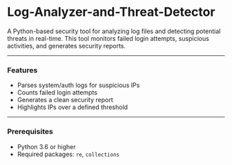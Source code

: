 # Log-Analyzer-and-Threat-Detector

A Python-based security tool for analyzing log files and detecting potential threats in real-time. This tool monitors failed login attempts, suspicious activities, and generates security reports.

---

### Features

- Parses system/auth logs for suspicious IPs
- Counts failed login attempts
- Generates a clean security report
- Highlights IPs over a defined threshold

---

### Prerequisites

- Python 3.6 or higher
- Required packages: `re`, `collections`
